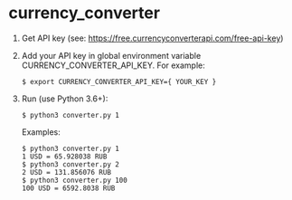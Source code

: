 # currency_converter

1. Get API key (see: https://free.currencyconverterapi.com/free-api-key)

2. Add your API key in global environment variable CURRENCY_CONVERTER_API_KEY. For example:
    ```
    $ export CURRENCY_CONVERTER_API_KEY={ YOUR_KEY }
    ```

3. Run (use Python 3.6+):
    ```
    $ python3 converter.py 1
    ```
    Examples:
    ```
    $ python3 converter.py 1
    1 USD = 65.928038 RUB
    $ python3 converter.py 2
    2 USD = 131.856076 RUB
    $ python3 converter.py 100
    100 USD = 6592.8038 RUB
    ```

